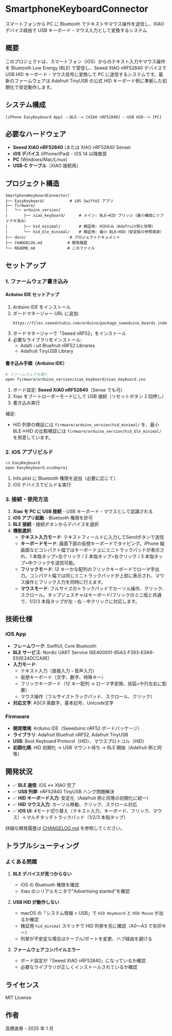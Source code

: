 # SmartphoneKeyboardConnector

スマートフォンから PC に Bluetooth でテキストやマウス操作を送信し、XIAO デバイス経由で USB キーボード・マウス入力として変換するシステム

## 概要

このプロジェクトは、スマートフォン（iOS）からのテキスト入力やマウス操作を Bluetooth Low Energy (BLE) で受信し、Seeed XIAO nRF52840 デバイスで USB HID キーボード・マウス信号に変換して PC に送信するシステムです。最新のファームウェアは Adafruit TinyUSB の公式 HID キーボード例に準拠した初期化で安定動作します。

## システム構成

```
[iPhone EasyKeyboard App] --BLE--> [XIAO nRF52840] --USB HID--> [PC]
```

## 必要なハードウェア

- **Seeed XIAO nRF52840** (または XIAO nRF52840 Sense)
- **iOS デバイス** (iPhone/iPad) - iOS 14 以降推奨
- **PC** (Windows/Mac/Linux)
- **USB-C ケーブル**（XIAO 接続用）

## プロジェクト構造

```
SmartphoneKeyboardConnector/
├── EasyKeyboard/           # iOS SwiftUI アプリ
├── firmware/
│   └── arduino_version/
│       ├── xiao_keyboard/      # メイン: BLE→HID ブリッジ（最小構成にリファクタ済み）
│       ├── hid_minimal/        # 検証用: HIDのみ（Adafruit例と同等）
│       └── hid_ble_minimal/    # 検証用: 最小 BLE→HID（安定版の参照実装）
├── docs/                   # プロジェクトドキュメント
├── CHANGELOG.md           # 開発履歴
└── README.md              # このファイル
```

## セットアップ

### 1. ファームウェア書き込み

#### Arduino IDE セットアップ

1. Arduino IDE をインストール
2. ボードマネージャー URL に追加:
   ```
   https://files.seeedstudio.com/arduino/package_seeeduino_boards_index.json
   ```
3. ボードマネージャーで「Seeed nRF52」をインストール
4. 必要なライブラリをインストール:
   - Adafr i uit Bluefruit nRF52 Libraries
   - Adafruit TinyUSB Library

#### 書き込み手順（Arduino IDE）

```bash
# ファームウェアを開く
open firmware/arduino_version/xiao_keyboard/xiao_keyboard.ino
```

1. ボード設定: **Seeed XIAO nRF52840**（Sense でも可）
2. Xiao をブートローダーモードにして USB 接続（リセットボタン 2 回押し）
3. 書き込み実行

補足:
- HID 列挙の検証には `firmware/arduino_version/hid_minimal/` を、最小 BLE→HID の比較検証には `firmware/arduino_version/hid_ble_minimal/` を用意しています。

### 2. iOS アプリビルド

```bash
cd EasyKeyboard
open EasyKeyboard.xcodeproj
```

1. Info.plist に Bluetooth 権限を追加（必要に応じて）
2. iOS デバイスでビルド＆実行

### 3. 接続・使用方法

1. **Xiao を PC に USB 接続** - USB キーボード・マウスとして認識される
2. **iOS アプリ起動** - Bluetooth 権限を許可
3. **BLE 接続** - 接続ボタンからデバイスを選択
4. **機能選択**:
   - **テキスト入力モード**: テキストフィールドに入力してSendボタンで送信
   - **キーボードモード**: 画面下部の仮想キーボードでタイピング。iPhone 縦画面などコンパクト幅ではキーボード上にミニトラックパッドが表示され、1 本指タップ=左クリック / 2 本指タップ=右クリック / 3 本指タップ=中クリックを送信可能。
   - **フリックモード**: 12 キーかな配列のフリックキーボードでローマ字出力。コンパクト幅では同じミニトラックパッドが上部に表示され、マウス操作とフリック入力を同時に行えます。
   - **マウスモード**: フルサイズのトラックパッドでカーソル操作、クリック、スクロール。タップジェスチャはキーボード/フリックのミニ版と共通で、1/2/3 本指タップが左・右・中クリックに対応します。

## 技術仕様

### iOS App

- **フレームワーク**: SwiftUI, Core Bluetooth
- **BLE サービス**: Nordic UART Service (6E400001-B5A3-F393-E0A9-E50E24DCCA9E)
- **入力モード**:
  - テキスト入力（直接入力・音声入力）
  - 仮想キーボード（文字、数字、特殊キー）
  - フリックキーボード（12 キー配列 → ローマ字変換、括弧=や行左右に配置）
  - マウス操作（フルサイズトラックパッド、スクロール、クリック）
- **対応文字**: ASCII 英数字、基本記号、Unicode文字

### Firmware

- **開発環境**: Arduino IDE（Seeeduino nRF52 ボードパッケージ）
- **ライブラリ**: Adafruit Bluefruit nRF52, Adafruit TinyUSB
- **USB**: Boot Keyboard Protocol（HID）、マウスプロトコル（HID）
- **初期化順**: HID 初期化 → USB マウント待ち → BLE 開始（Adafruit 例と同等）

## 開発状況

- ✅ **BLE 通信**: iOS ↔ XIAO 完了
- ✅ **USB 列挙**: nRF52840 TinyUSB ハング問題解決
- ✅ **HID キーボード入力**: 安定化（Adafruit 例と同等の初期化に統一）
- ✅ **HID マウス入力**: カーソル移動、クリック、スクロール対応
- ✅ **iOS UI**: 4モード切り替え（テキスト入力、キーボード、フリック、マウス）＋マルチタッチトラックパッド（1/2/3 本指タップ）

詳細な開発履歴は [CHANGELOG.md](CHANGELOG.md) を参照してください。

## トラブルシューティング

### よくある問題

1. **BLE デバイスが見つからない**

   - iOS の Bluetooth 権限を確認
   - Xiao のシリアルモニタで"Advertising started"を確認

2. **USB HID が動作しない**

   - macOS の「システム情報 > USB」で `HID Keyboard` と `HID Mouse` が出るか確認
   - 検証用 `hid_minimal` スケッチで HID 列挙を先に確認（A0〜A3 で矢印キー）
   - 列挙が不安定な場合はケーブル/ポートを変更、ハブ経由を避ける

3. **ファームウェアコンパイルエラー**
   - ボード設定が「Seeed XIAO nRF52840」になっているか確認
   - 必要なライブラリが正しくインストールされているか確認

## ライセンス

MIT License

## 作者

高橋直希 - 2025 年 1 月
